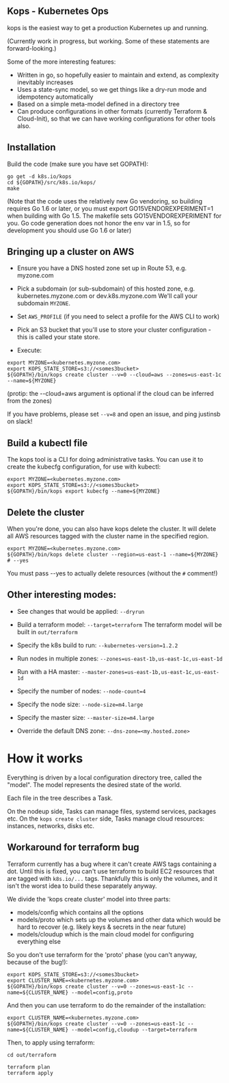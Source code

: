 ## Kops - Kubernetes Ops

kops is the easiest way to get a production Kubernetes up and running.

(Currently work in progress, but working.  Some of these statements are forward-looking.)

Some of the more interesting features:

* Written in go, so hopefully easier to maintain and extend, as complexity inevitably increases
* Uses a state-sync model, so we get things like a dry-run mode and idempotency automatically
* Based on a simple meta-model defined in a directory tree
* Can produce configurations in other formats (currently Terraform & Cloud-Init), so that we can have working
  configurations for other tools also.

## Installation

Build the code (make sure you have set GOPATH):
```
go get -d k8s.io/kops
cd ${GOPATH}/src/k8s.io/kops/
make
```

(Note that the code uses the relatively new Go vendoring, so building requires Go 1.6 or later,
or you must export GO15VENDOREXPERIMENT=1 when building with Go 1.5.  The makefile sets
GO15VENDOREXPERIMENT for you.  Go code generation does not honor the env var in 1.5, so for development
you should use Go 1.6 or later)

## Bringing up a cluster on AWS

* Ensure you have a DNS hosted zone set up in Route 53, e.g. myzone.com

* Pick a subdomain (or sub-subdomain) of this hosted zone, e.g. kubernetes.myzone.com or dev.k8s.myzone.com  We'll call your subdomain `MYZONE`.

* Set `AWS_PROFILE` (if you need to select a profile for the AWS CLI to work)

* Pick an S3 bucket that you'll use to store your cluster configuration - this is called your state store.

* Execute:
```
export MYZONE=<kubernetes.myzone.com>
export KOPS_STATE_STORE=s3://<somes3bucket>
${GOPATH}/bin/kops create cluster --v=0 --cloud=aws --zones=us-east-1c --name=${MYZONE}
```

(protip: the --cloud=aws argument is optional if the cloud can be inferred from the zones)

If you have problems, please set `--v=8` and open an issue, and ping justinsb on slack!

## Build a kubectl file

The kops tool is a CLI for doing administrative tasks.  You can use it to create the kubecfg configuration,
for use with kubectl:

```
export MYZONE=<kubernetes.myzone.com>
export KOPS_STATE_STORE=s3://<somes3bucket>
${GOPATH}/bin/kops export kubecfg --name=${MYZONE}
```

## Delete the cluster

When you're done, you can also have kops delete the cluster.  It will delete all AWS resources tagged
with the cluster name in the specified region.

```
export MYZONE=<kubernetes.myzone.com>
${GOPATH}/bin/kops delete cluster --region=us-east-1 --name=${MYZONE} # --yes
```

You must pass --yes to actually delete resources (without the `#` comment!)

## Other interesting modes:

* See changes that would be applied: `--dryrun`

* Build a terraform model: `--target=terraform`  The terraform model will be built in `out/terraform`

* Specify the k8s build to run: `--kubernetes-version=1.2.2`

* Run nodes in multiple zones: `--zones=us-east-1b,us-east-1c,us-east-1d`

* Run with a HA master: `--master-zones=us-east-1b,us-east-1c,us-east-1d`

* Specify the number of nodes: `--node-count=4`

* Specify the node size: `--node-size=m4.large`

* Specify the master size: `--master-size=m4.large`

* Override the default DNS zone: `--dns-zone=<my.hosted.zone>`

# How it works

Everything is driven by a local configuration directory tree, called the "model".  The model represents
the desired state of the world.

Each file in the tree describes a Task.

On the nodeup side, Tasks can manage files, systemd services, packages etc.
On the `kops create cluster` side, Tasks manage cloud resources: instances, networks, disks etc.

## Workaround for terraform bug

Terraform currently has a bug where it can't create AWS tags containing a dot.  Until this is fixed,
you can't use terraform to build EC2 resources that are tagged with `k8s.io/...` tags.  Thankfully this is only
the volumes, and it isn't the worst idea to build these separately anyway.

We divide the 'kops create cluster' model into three parts:
* models/config which contains all the options
* models/proto which sets up the volumes and other data which would be hard to recover (e.g. likely keys & secrets in the near future)
* models/cloudup which is the main cloud model for configuring everything else

So you don't use terraform for the 'proto' phase (you can't anyway, because of the bug!):

```
export KOPS_STATE_STORE=s3://<somes3bucket>
export CLUSTER_NAME=<kubernetes.myzone.com>
${GOPATH}/bin/kops create cluster --v=0 --zones=us-east-1c --name=${CLUSTER_NAME} --model=config,proto
```

And then you can use terraform to do the remainder of the installation:

```
export CLUSTER_NAME=<kubernetes.myzone.com>
${GOPATH}/bin/kops create cluster --v=0 --zones=us-east-1c --name=${CLUSTER_NAME} --model=config,cloudup --target=terraform
```

Then, to apply using terraform:

```
cd out/terraform

terraform plan
terraform apply
```
